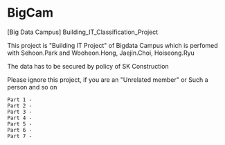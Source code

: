 # BigCam
[Big Data Campus] Building_IT_Classification_Project 

This project is "Building IT Project" of Bigdata Campus which is perfomed with 
Sehoon.Park and Wooheon.Hong, Jaejin.Choi, Hoiseong.Ryu

The data has to be secured by policy of SK Construction

Please ignore this project, if you are an "Unrelated member" or Such a person and so on

	Part 1 - 
	Part 2 -
	Part 3 - 
	Part 4 - 
	Part 5 - 
	Part 6 - 
	Part 7 - 
